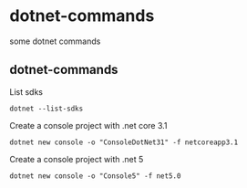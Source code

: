 # dotnet-commands
some dotnet commands

## dotnet-commands

List sdks
```
dotnet --list-sdks
```

Create a console project with .net core 3.1
```
dotnet new console -o "ConsoleDotNet31" -f netcoreapp3.1
```

Create a console project with .net 5
```
dotnet new console -o "Console5" -f net5.0
```


